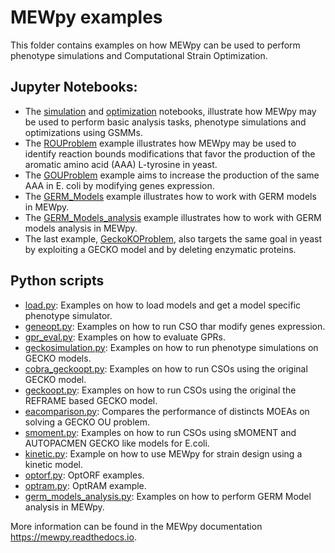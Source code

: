 
MEWpy examples
============


This folder contains examples on how MEWpy can be used to perform phenotype simulations and Computational Strain Optimization. 

## Jupyter Notebooks:

- The [simulation](simulation.ipynb) and [optimization](optimization.ipynb) notebooks, illustrate how MEWpy may be used to perform basic analysis tasks, phenotype simulations and optimizations using GSMMs.
- The [ROUProblem](ROUproblem.ipynb) example illustrates how MEWpy may be used to identify reaction bounds modifications that favor the production of the aromatic amino acid (AAA) L-tyrosine in yeast.
- The [GOUProblem](GOUproblem.ipynb) example aims to increase the production of the same AAA in E. coli by modifying genes expression.
- The [GERM_Models](GERM_Models.ipynb) example illustrates how to work with GERM models in MEWpy.
- The [GERM_Models_analysis](GERM_Models_analysis.ipynb) example illustrates how to work with GERM models analysis in MEWpy.
- The last example, [GeckoKOProblem](GeckoKOProblem.ipynb), also targets the same goal in yeast by exploiting a GECKO model and by deleting enzymatic proteins.

## Python scripts

- [load.py](scripts/): Examples on how to load models and get a model specific phenotype simulator.
- [geneopt.py](scripts/): Examples on how to run CSO thar modify genes expression.
- [gpr_eval.py](scripts/): Examples on how to evaluate GPRs.
- [geckosimulation.py](scripts/): Examples on how to run phenotype simulations on GECKO models.
- [cobra_geckoopt.py](scripts/): Examples on how to run CSOs using the original GECKO model.
- [geckoopt.py](scripts/): Examples on how to run CSOs using the original the REFRAME based GECKO model.
- [eacomparison.py](scripts/): Compares the performance of distincts MOEAs on solving a GECKO OU problem.
- [smoment.py](scripts/): Examples on how to run CSOs using sMOMENT and AUTOPACMEN GECKO like models for E.coli.
- [kinetic.py](scripts/): Example on how to use MEWpy for strain design using a kinetic model.
- [optorf.py](scripts/): OptORF examples.
- [optram.py](scripts/): OptRAM example.
- [germ_models_analysis.py](scripts/): Examples on how to perform GERM Model analysis in MEWpy.


More information can be found in the MEWpy documentation https://mewpy.readthedocs.io.